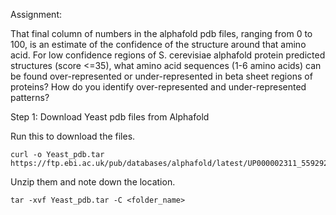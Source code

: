 Assignment:

That final column of numbers in the alphafold pdb files, ranging from 0 to 100, is an estimate of the confidence of the structure around that amino acid. For low confidence regions of S. cerevisiae alphafold protein predicted structures (score <=35), what amino acid sequences (1-6 amino acids) can be found over-represented or under-represented in beta sheet regions of proteins? How do you identify over-represented and under-represented patterns?

Step 1: Download Yeast pdb files from Alphafold

Run this to download the files.
```
curl -o Yeast_pdb.tar https://ftp.ebi.ac.uk/pub/databases/alphafold/latest/UP000002311_559292_YEAST_v4.tar
```
Unzip them and note down the location.
```
tar -xvf Yeast_pdb.tar -C <folder_name>
```

